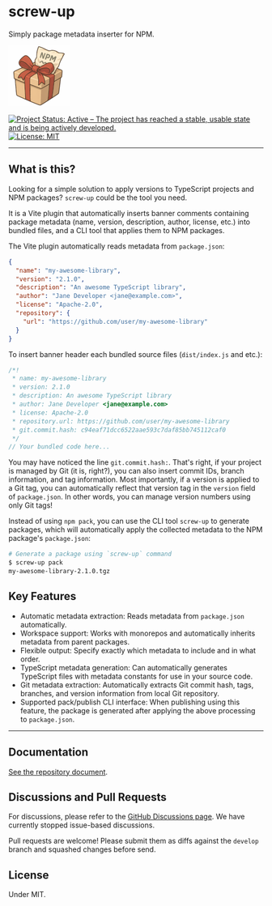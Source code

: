 # screw-up

Simply package metadata inserter for NPM.

![screw-up](images/screw-up-120.png)

[![Project Status: Active – The project has reached a stable, usable state and is being actively developed.](https://www.repostatus.org/badges/latest/active.svg)](https://www.repostatus.org/#active)
[![License: MIT](https://img.shields.io/badge/License-MIT-yellow.svg)](https://opensource.org/licenses/MIT)

---

## What is this?

Looking for a simple solution to apply versions to TypeScript projects and NPM packages?
`screw-up` could be the tool you need.

It is a Vite plugin that automatically inserts banner comments containing package metadata (name, version, description, author, license, etc.) into bundled files, and a CLI tool that applies them to NPM packages.

The Vite plugin automatically reads metadata from `package.json`:

```json
{
  "name": "my-awesome-library",
  "version": "2.1.0",
  "description": "An awesome TypeScript library",
  "author": "Jane Developer <jane@example.com>",
  "license": "Apache-2.0",
  "repository": {
    "url": "https://github.com/user/my-awesome-library"
  }
}
```

To insert banner header each bundled source files (`dist/index.js` and etc.):

```javascript
/*!
 * name: my-awesome-library
 * version: 2.1.0
 * description: An awesome TypeScript library
 * author: Jane Developer <jane@example.com>
 * license: Apache-2.0
 * repository.url: https://github.com/user/my-awesome-library
 * git.commit.hash: c94eaf71dcc6522aae593c7daf85bb745112caf0
 */
// Your bundled code here...
```

You may have noticed the line `git.commit.hash:`. That's right, if your project is managed by Git (it is, right?), you can also insert commit IDs, branch information, and tag information.
Most importantly, if a version is applied to a Git tag, you can automatically reflect that version tag in the `version` field of `package.json`. In other words, you can manage version numbers using only Git tags!

Instead of using `npm pack`, you can use the CLI tool `screw-up` to generate packages, which will automatically apply the collected metadata to the NPM package's `package.json`:

```bash
# Generate a package using `screw-up` command
$ screw-up pack
my-awesome-library-2.1.0.tgz
```

## Key Features

- Automatic metadata extraction: Reads metadata from `package.json` automatically.
- Workspace support: Works with monorepos and automatically inherits metadata from parent packages.
- Flexible output: Specify exactly which metadata to include and in what order.
- TypeScript metadata generation: Can automatically generates TypeScript files with metadata constants for use in your source code.
- Git metadata extraction: Automatically extracts Git commit hash, tags, branches, and version information from local Git repository.
- Supported pack/publish CLI interface: When publishing using this feature, the package is generated after applying the above processing to `package.json`.

---

## Documentation

[See the repository document](https://github.com/kekyo/screw-up/).

## Discussions and Pull Requests

For discussions, please refer to the [GitHub Discussions page](https://github.com/kekyo/screw-up/discussions). We have currently stopped issue-based discussions.

Pull requests are welcome! Please submit them as diffs against the `develop` branch and squashed changes before send.

## License

Under MIT.
